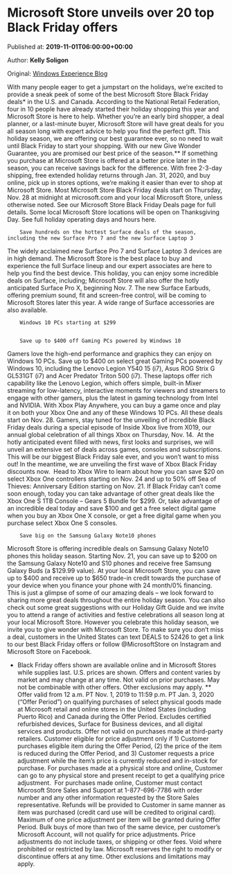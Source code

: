 
# Microsoft Store unveils over 20 top Black Friday offers

Published at: **2019-11-01T06:00:00+00:00**

Author: **Kelly Soligon**

Original: [Windows Experience Blog](https://blogs.windows.com/windowsexperience/2019/11/01/microsoft-store-unveils-over-20-top-black-friday-offers/)

With many people eager to get a jumpstart on the holidays, we’re excited to provide a sneak peek of some of the best Microsoft Store Black Friday deals* in the U.S. and Canada. According to the National Retail Federation, four in 10 people have already started their holiday shopping this year and Microsoft Store is here to help. Whether you’re an early bird shopper, a deal planner, or a last-minute buyer, Microsoft Store will have great deals for you all season long with expert advice to help you find the perfect gift.
This holiday season, we are offering our best guarantee ever, so no need to wait until Black Friday to start your shopping. With our new Give Wonder Guarantee, you are promised our best price of the season.** If something you purchase at Microsoft Store is offered at a better price later in the season, you can receive savings back for the difference. With free 2-3-day shipping, free extended holiday returns through Jan. 31, 2020, and buy online, pick up in stores options, we’re making it easier than ever to shop at Microsoft Store.
Most Microsoft Store Black Friday deals start on Thursday, Nov. 28 at midnight at microsoft.com and your local Microsoft Store, unless otherwise noted. See our Microsoft Store Black Friday Deals page for full details. Some local Microsoft Store locations will be open on Thanksgiving Day. See full holiday operating days and hours here.

        Save hundreds on the hottest Surface deals of the season, including the new Surface Pro 7 and the new Surface Laptop 3
      
The widely acclaimed new Surface Pro 7 and Surface Laptop 3 devices are in high demand. The Microsoft Store is the best place to buy and experience the full Surface lineup and our expert associates are here to help you find the best device. This holiday, you can enjoy some incredible deals on Surface, including;
Microsoft Store will also offer the hotly anticipated Surface Pro X, beginning Nov. 7. The new Surface Earbuds, offering premium sound, fit and screen-free control, will be coming to Microsoft Stores later this year. A wide range of Surface accessories are also available.

        Windows 10 PCs starting at $299
      

        Save up to $400 off Gaming PCs powered by Windows 10
      
Gamers love the high-end performance and graphics they can enjoy on Windows 10 PCs. Save up to $400 on select great Gaming PCs powered by Windows 10, including the Lenovo Legion Y540 15 (i7), Asus ROG Strix G GL531GT (i7) and Acer Predator Triton 500 (i7). These laptops offer rich capability like the Lenovo Legion, which offers simple, built-in Mixer streaming for low-latency, interactive moments for viewers and streamers to engage with other gamers, plus the latest in gaming technology from Intel and NVIDIA. With Xbox Play Anywhere, you can buy a game once and play it on both your Xbox One and any of these Windows 10 PCs. All these deals start on Nov. 28.
Gamers, stay tuned for the unveiling of incredible Black Friday deals during a special episode of Inside Xbox live from X019, our annual global celebration of all things Xbox on Thursday, Nov. 14.  At the hotly anticipated event filled with news, first looks and surprises, we will unveil an extensive set of deals across games, consoles and subscriptions.  This will be our biggest Black Friday sale ever, and you won’t want to miss out!
In the meantime, we are unveiling the first wave of Xbox Black Friday discounts now.  Head to Xbox Wire to learn about how you can save $20 on select Xbox One controllers starting on Nov. 24 and up to 50% off Sea of Thieves: Anniversary Edition starting on Nov. 21.
If Black Friday can’t come soon enough, today you can take advantage of other great deals like the Xbox One S 1TB Console – Gears 5 Bundle for $299. Or, take advantage of an incredible deal today and save $100 and get a free select digital game when you buy an Xbox One X console, or get a free digital game when you purchase select Xbox One S consoles.

        Save big on the Samsung Galaxy Note10 phones
      
Microsoft Store is offering incredible deals on Samsung Galaxy Note10 phones this holiday season. Starting Nov. 21, you can save up to $200 on the Samsung Galaxy Note10 and S10 phones and receive free Samsung Galaxy Buds (a $129.99 value). At your local Microsoft Store, you can save up to $400 and receive up to $650 trade-in credit towards the purchase of your device when you finance your phone with 24 month/0% financing.
This is just a glimpse of some of our amazing deals – we look forward to sharing more great deals throughout the entire holiday season. You can also check out some great suggestions with our Holiday Gift Guide and we invite you to attend a range of activities and festive celebrations all season long at your local Microsoft Store. However you celebrate this holiday season, we invite you to give wonder with Microsoft Store.
To make sure you don’t miss a deal, customers in the United States can text DEALS to 52426 to get a link to our best Black Friday offers or follow @MicrosoftStore on Instagram and Microsoft Store on Facebook.
* Black Friday offers shown are available online and in Microsoft Stores while supplies last. U.S. prices are shown. Offers and content varies by market and may change at any time. Not valid on prior purchases. May not be combinable with other offers. Other exclusions may apply.
** Offer valid from 12 a.m. PT Nov. 1, 2019 to 11:59 p.m. PT Jan. 3, 2020 (“Offer Period”) on qualifying purchases of select physical goods made at Microsoft retail and online stores in the United States (including Puerto Rico) and Canada during the Offer Period. Excludes certified refurbished devices, Surface for Business devices, and all digital services and products. Offer not valid on purchases made at third-party retailers. Customer eligible for price adjustment only if 1) Customer purchases eligible item during the Offer Period, (2) the price of the item is reduced during the Offer Period, and 3) Customer requests a price adjustment while the item’s price is currently reduced and in-stock for purchase. For purchases made at a physical store and online, Customer can go to any physical store and present receipt to get a qualifying price adjustment.  For purchases made online, Customer must contact Microsoft Store Sales and Support at 1-877-696-7786 with order number and any other information requested by the Store Sales representative. Refunds will be provided to Customer in same manner as item was purchased (credit card use will be credited to original card). Maximum of one price adjustment per item will be granted during Offer Period. Bulk buys of more than two of the same device, per customer’s Microsoft Account, will not qualify for price adjustments. Price adjustments do not include taxes, or shipping or other fees. Void where prohibited or restricted by law. Microsoft reserves the right to modify or discontinue offers at any time. Other exclusions and limitations may apply.
 
